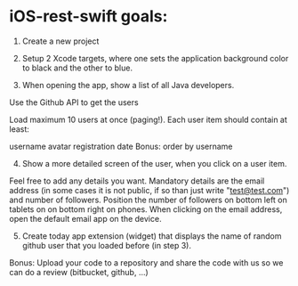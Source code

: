 # iOS-rest-swift goals:

1. Create a new project

2. Setup 2 Xcode targets, where one sets the application background color to black and the other to blue.

3. When opening the app, show a list of all Java developers.

Use the Github API to get the users

Load maximum 10 users at once (paging!).
Each user item should contain at least:

username
avatar
registration date
Bonus: order by username

4. Show a more detailed screen of the user, when you click on a user item.

Feel free to add any details you want.
Mandatory details are the email address (in some cases it is not public, if so than just write "test@test.com") and number of followers.
Position the number of followers on bottom left on tablets on on bottom right on phones.
When clicking on the email address, open the default email app on the device.

5. Create today app extension (widget) that displays the name of random github user that you loaded before (in step 3).

Bonus: Upload your code to a repository and share the code with us so we can do a review (bitbucket, github, ...)

